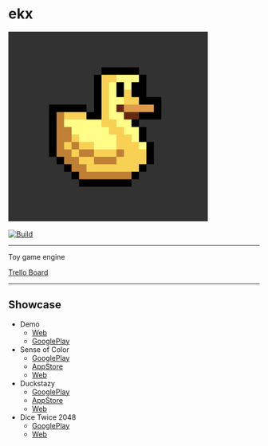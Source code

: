 # ekx

<a href="https://github.com/highduck/ekx">
    <img width="400" height="381" src="pixel-duck.png" alt="ekx">
</a>

[![Build](https://github.com/highduck/ekx/actions/workflows/build.yml/badge.svg)](https://github.com/highduck/ekx/actions/workflows/build.yml)

___

Toy game engine

[Trello Board](https://trello.com/b/MW9eYAOA/ekx)

___

## Showcase

- Demo
  - [Web](https://play-ilj.web.app/)
  - [GooglePlay](https://play.google.com/store/apps/details?id=ilj.play.demo)
- Sense of Color
  - [GooglePlay](https://play.google.com/store/apps/details?id=com.eliasku.odd_color_sense_vision_test_challenge)
  - [AppStore](https://apps.apple.com/us/app/sense-of-color/id1435111697)
  - [Web](https://odd-color-sense.web.app/)
- Duckstazy
  - [GooglePlay](https://play.google.com/store/apps/details?id=com.eliasku.Duckstazy)
  - [AppStore](https://apps.apple.com/us/app/duckstazy-classic/id1465702917)
  - [Web](http://duckstazy-2018.web.app/)
- Dice Twice 2048
  - [GooglePlay](https://play.google.com/store/apps/details?id=com.eliasku.dice_twice_2048_domino_puzzle)
  - [Web](https://dice-twice-2048.web.app/)


